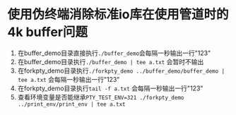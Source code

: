 # 使用伪终端消除标准io库在使用管道时的4k buffer问题

1. 在buffer_demo目录直接执行`./buffer_demo`会每隔一秒输出一行"123"
2. 在buffer_demo目录执行`./buffer_demo | tee a.txt` 会暂时不输出
3. 在forkpty_demo目录执行`./forkpty_demo ../buffer_demo/buffer_demo | tee a.txt` 会每隔一秒输出一行"123"
4. 在forkpty_demo目录执行`tail -f a.txt` 会每隔一秒输出一行"123"
5. 查看环境变量是否能继承`PTY_TEST_ENV=321 ./forkpty_demo ../print_env/print_env | tee a.txt`